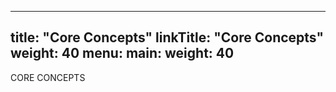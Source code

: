 
---
title: "Core Concepts"
linkTitle: "Core Concepts"
weight: 40
menu:
  main:
    weight: 40
---

CORE CONCEPTS